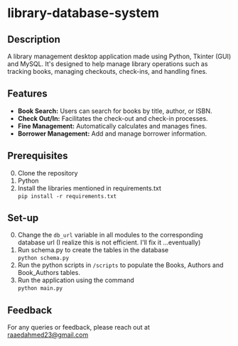 # library-database-system

## Description
A library management desktop application made using Python, Tkinter (GUI) and MySQL. It's designed to help manage library operations such as tracking books, managing checkouts, check-ins, and handling fines.

## Features

- **Book Search:** Users can search for books by title, author, or ISBN.
- **Check Out/In:** Facilitates the check-out and check-in processes.
- **Fine Management:** Automatically calculates and manages fines.
- **Borrower Management:** Add and manage borrower information.

## Prerequisites

0. Clone the repository
1. Python
2. Install the libraries mentioned in requirements.txt \
```pip install -r requirements.txt```

## Set-up

0. Change the `db_url` variable in all modules to the corresponding database url (I realize this is not efficient. I'll fix it ...eventually)
1. Run schema.py to create the tables in the database \
```python schema.py```
2. Run the python scripts in `/scripts` to populate the Books, Authors and Book_Authors tables.
3. Run the application using the command \
```python main.py```

## Feedback
For any queries or feedback, please reach out at raaedahmed23@gmail.com